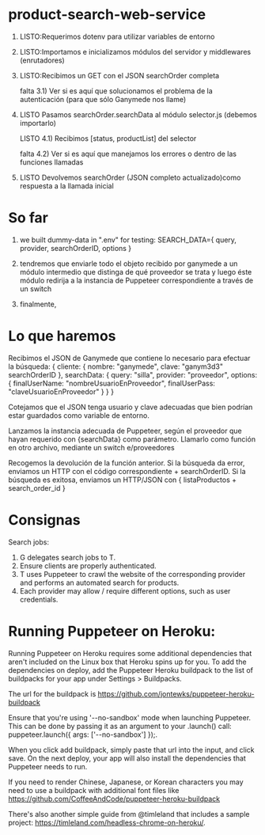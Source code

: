 # product-search-web-service

1) LISTO:Requerimos dotenv para utilizar variables de entorno

2) LISTO:Importamos e inicializamos módulos del servidor y middlewares (enrutadores)

3) LISTO:Recibimos un GET con el JSON searchOrder completa

    falta    3.1) Ver si es aquí que solucionamos el problema de la autenticación (para que sólo Ganymede nos llame)

4) LISTO Pasamos searchOrder.searchData al módulo selector.js (debemos importarlo)

    LISTO    4.1) Recibimos [status, productList] del selector

    falta    4.2) Ver si es aquí que manejamos los errores o dentro de las funciones llamadas

5) LISTO Devolvemos searchOrder (JSON completo actualizado)como respuesta a la llamada inicial

# So far
1) we built dummy-data in ".env" for testing: SEARCH_DATA={ query, provider, searchOrderID, options }

2) tendremos que enviarle todo el objeto recibido por ganymede a un módulo intermedio que distinga de qué proveedor se trata
    y luego éste módulo redirija a la instancia de Puppeteer correspondiente a través de un switch

3) finalmente, 

# Lo que haremos
Recibimos el JSON de Ganymede que contiene lo necesario para efectuar la búsqueda:
{
    cliente: {
        nombre: "ganymede",
        clave: "ganym3d3"
        searchOrderID
    },
    searchData: {
        query: "silla",
        provider: "proveedor",
        options: {
            finalUserName: "nombreUsuarioEnProveedor",
            finalUserPass: "claveUsuarioEnProveedor"
        }
    }
}


Cotejamos que el JSON tenga usuario y clave adecuadas que bien podrían estar guardados como variable de entorno.


Lanzamos la instancia adecuada de Puppeteer, según el proveedor que hayan requerido
con {searchData} como parámetro. Llamarlo como función en otro archivo, mediante un switch e/proveedores


Recogemos la devolución de la función anterior.
Si la búsqueda da error, enviamos un HTTP con el código correspondiente + searchOrderID.
Si la búsqueda es exitosa, enviamos un HTTP/JSON con { listaProductos + search_order_id }

# Consignas
Search jobs: 
1) G delegates search jobs to T.
2) Ensure clients are properly authenticated.
3) T uses Puppeteer to crawl the website of the corresponding provider and performs an automated search for products.
4) Each provider may allow / require different options, such as user credentials.

# Running Puppeteer on Heroku:

Running Puppeteer on Heroku requires some additional dependencies that aren't included on the Linux box that Heroku spins up for you. To add the dependencies on deploy, add the Puppeteer Heroku buildpack to the list of buildpacks for your app under Settings > Buildpacks. 

The url for the buildpack is https://github.com/jontewks/puppeteer-heroku-buildpack

Ensure that you're using '--no-sandbox' mode when launching Puppeteer. This can be done by passing it as an argument to your .launch() call: puppeteer.launch({ args: ['--no-sandbox'] });.

When you click add buildpack, simply paste that url into the input, and click save. On the next deploy, your app will also install the dependencies that Puppeteer needs to run.

If you need to render Chinese, Japanese, or Korean characters you may need to use a buildpack with additional font files like https://github.com/CoffeeAndCode/puppeteer-heroku-buildpack

There's also another simple guide from @timleland that includes a sample project: https://timleland.com/headless-chrome-on-heroku/.